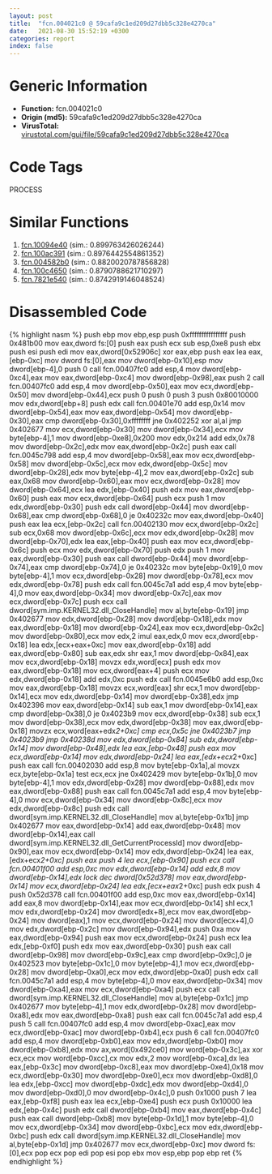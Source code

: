 ```yaml
---
layout: post
title:  "fcn.004021c0 @ 59cafa9c1ed209d27dbb5c328e4270ca"
date:   2021-08-30 15:52:19 +0300
categories: report
index: false
---
```


# Generic Information
- **Function:** fcn.004021c0
- **Origin (md5):** 59cafa9c1ed209d27dbb5c328e4270ca
- **VirusTotal:** [virustotal.com/gui/file/59cafa9c1ed209d27dbb5c328e4270ca][virustotal_ref]

# Code Tags
<span class="tag" id="PROCESS">PROCESS</span>


# Similar Functions

1. [fcn.10094e40][similar_1_ref] (sim.: 0.899763426026244)
2. [fcn.100ac391][similar_2_ref] (sim.: 0.8976442554861352)
3. [fcn.004582b0][similar_3_ref] (sim.: 0.8820020787856828)
4. [fcn.100c4650][similar_4_ref] (sim.: 0.8790788621710297)
5. [fcn.7821e540][similar_5_ref] (sim.: 0.8742919146048524)


# Disassembled Code

{% highlight nasm %}
push ebp
mov ebp,esp
push 0xffffffffffffffff
push 0x481b00
mov eax,dword fs:[0]
push eax
push ecx
sub esp,0xe8
push ebx
push esi
push edi
mov eax,dword[0x52906c]
xor eax,ebp
push eax
lea eax,[ebp-0xc]
mov dword fs:[0],eax
mov dword[ebp-0x10],esp
mov dword[ebp-4],0
push 0
call fcn.00407fc0
add esp,4
mov dword[ebp-0xc4],eax
mov eax,dword[ebp-0xc4]
mov dword[ebp-0x98],eax
push 2
call fcn.00407fc0
add esp,4
mov dword[ebp-0x50],eax
mov ecx,dword[ebp-0x50]
mov dword[ebp-0x44],ecx
push 0
push 0
push 3
push 0x80010000
mov edx,dword[ebp+8]
push edx
call fcn.00401e70
add esp,0x14
mov dword[ebp-0x54],eax
mov eax,dword[ebp-0x54]
mov dword[ebp-0x30],eax
cmp dword[ebp-0x30],0xffffffff
jne 0x402252
xor al,al
jmp 0x402677
mov ecx,dword[ebp-0x30]
mov dword[ebp-0x34],ecx
mov byte[ebp-4],1
mov dword[ebp-0xe8],0x200
mov edx,0x214
add edx,0x78
mov dword[ebp-0x2c],edx
mov eax,dword[ebp-0x2c]
push eax
call fcn.0045c798
add esp,4
mov dword[ebp-0x58],eax
mov ecx,dword[ebp-0x58]
mov dword[ebp-0x5c],ecx
mov edx,dword[ebp-0x5c]
mov dword[ebp-0x28],edx
mov byte[ebp-4],2
mov eax,dword[ebp-0x2c]
sub eax,0x68
mov dword[ebp-0x60],eax
mov ecx,dword[ebp-0x28]
mov dword[ebp-0x64],ecx
lea edx,[ebp-0x40]
push edx
mov eax,dword[ebp-0x60]
push eax
mov ecx,dword[ebp-0x64]
push ecx
push 1
mov edx,dword[ebp-0x30]
push edx
call dword[ebp-0x44]
mov dword[ebp-0x68],eax
cmp dword[ebp-0x68],0
je 0x40232c
mov eax,dword[ebp-0x40]
push eax
lea ecx,[ebp-0x2c]
call fcn.00402130
mov ecx,dword[ebp-0x2c]
sub ecx,0x68
mov dword[ebp-0x6c],ecx
mov edx,dword[ebp-0x28]
mov dword[ebp-0x70],edx
lea eax,[ebp-0x40]
push eax
mov ecx,dword[ebp-0x6c]
push ecx
mov edx,dword[ebp-0x70]
push edx
push 1
mov eax,dword[ebp-0x30]
push eax
call dword[ebp-0x44]
mov dword[ebp-0x74],eax
cmp dword[ebp-0x74],0
je 0x40232c
mov byte[ebp-0x19],0
mov byte[ebp-4],1
mov ecx,dword[ebp-0x28]
mov dword[ebp-0x78],ecx
mov edx,dword[ebp-0x78]
push edx
call fcn.0045c7a1
add esp,4
mov byte[ebp-4],0
mov eax,dword[ebp-0x34]
mov dword[ebp-0x7c],eax
mov ecx,dword[ebp-0x7c]
push ecx
call dword[sym.imp.KERNEL32.dll_CloseHandle]
mov al,byte[ebp-0x19]
jmp 0x402677
mov edx,dword[ebp-0x28]
mov dword[ebp-0x18],edx
mov eax,dword[ebp-0x18]
mov dword[ebp-0x24],eax
mov ecx,dword[ebp-0x2c]
mov dword[ebp-0x80],ecx
mov edx,2
imul eax,edx,0
mov ecx,dword[ebp-0x18]
lea edx,[ecx+eax+0xc]
mov eax,dword[ebp-0x18]
add eax,dword[ebp-0x80]
sub eax,edx
shr eax,1
mov dword[ebp-0x84],eax
mov ecx,dword[ebp-0x18]
movzx edx,word[ecx]
push edx
mov eax,dword[ebp-0x18]
mov ecx,dword[eax+4]
push ecx
mov edx,dword[ebp-0x18]
add edx,0xc
push edx
call fcn.0045e6b0
add esp,0xc
mov eax,dword[ebp-0x18]
movzx ecx,word[eax]
shr ecx,1
mov dword[ebp-0x14],ecx
mov edx,dword[ebp-0x14]
mov dword[ebp-0x38],edx
jmp 0x402396
mov eax,dword[ebp-0x14]
sub eax,1
mov dword[ebp-0x14],eax
cmp dword[ebp-0x38],0
je 0x4023b9
mov ecx,dword[ebp-0x38]
sub ecx,1
mov dword[ebp-0x38],ecx
mov edx,dword[ebp-0x38]
mov eax,dword[ebp-0x18]
movzx ecx,word[eax+edx*2+0xc]
cmp ecx,0x5c
jne 0x4023b7
jmp 0x4023b9
jmp 0x40238d
mov edx,dword[ebp-0x84]
sub edx,dword[ebp-0x14]
mov dword[ebp-0x48],edx
lea eax,[ebp-0x48]
push eax
mov ecx,dword[ebp-0x14]
mov edx,dword[ebp-0x24]
lea eax,[edx+ecx*2+0xc]
push eax
call fcn.00402030
add esp,8
mov byte[ebp-0x1a],al
movzx ecx,byte[ebp-0x1a]
test ecx,ecx
jne 0x402429
mov byte[ebp-0x1b],0
mov byte[ebp-4],1
mov edx,dword[ebp-0x28]
mov dword[ebp-0x88],edx
mov eax,dword[ebp-0x88]
push eax
call fcn.0045c7a1
add esp,4
mov byte[ebp-4],0
mov ecx,dword[ebp-0x34]
mov dword[ebp-0x8c],ecx
mov edx,dword[ebp-0x8c]
push edx
call dword[sym.imp.KERNEL32.dll_CloseHandle]
mov al,byte[ebp-0x1b]
jmp 0x402677
mov eax,dword[ebp-0x14]
add eax,dword[ebp-0x48]
mov dword[ebp-0x14],eax
call dword[sym.imp.KERNEL32.dll_GetCurrentProcessId]
mov dword[ebp-0x90],eax
mov ecx,dword[ebp-0x14]
mov edx,dword[ebp-0x24]
lea eax,[edx+ecx*2+0xc]
push eax
push 4
lea ecx,[ebp-0x90]
push ecx
call fcn.00401f00
add esp,0xc
mov edx,dword[ebp-0x14]
add edx,8
mov dword[ebp-0x14],edx
lock dec dword[0x52d378]
mov eax,dword[ebp-0x14]
mov ecx,dword[ebp-0x24]
lea edx,[ecx+eax*2+0xc]
push edx
push 4
push 0x52d378
call fcn.00401f00
add esp,0xc
mov eax,dword[ebp-0x14]
add eax,8
mov dword[ebp-0x14],eax
mov ecx,dword[ebp-0x14]
shl ecx,1
mov edx,dword[ebp-0x24]
mov dword[edx+8],ecx
mov eax,dword[ebp-0x24]
mov dword[eax],1
mov ecx,dword[ebp-0x24]
mov dword[ecx+4],0
mov edx,dword[ebp-0x2c]
mov dword[ebp-0x94],edx
push 0xa
mov eax,dword[ebp-0x94]
push eax
mov ecx,dword[ebp-0x24]
push ecx
lea edx,[ebp-0xf0]
push edx
mov eax,dword[ebp-0x30]
push eax
call dword[ebp-0x98]
mov dword[ebp-0x9c],eax
cmp dword[ebp-0x9c],0
je 0x402523
mov byte[ebp-0x1c],0
mov byte[ebp-4],1
mov ecx,dword[ebp-0x28]
mov dword[ebp-0xa0],ecx
mov edx,dword[ebp-0xa0]
push edx
call fcn.0045c7a1
add esp,4
mov byte[ebp-4],0
mov eax,dword[ebp-0x34]
mov dword[ebp-0xa4],eax
mov ecx,dword[ebp-0xa4]
push ecx
call dword[sym.imp.KERNEL32.dll_CloseHandle]
mov al,byte[ebp-0x1c]
jmp 0x402677
mov byte[ebp-4],1
mov edx,dword[ebp-0x28]
mov dword[ebp-0xa8],edx
mov eax,dword[ebp-0xa8]
push eax
call fcn.0045c7a1
add esp,4
push 5
call fcn.00407fc0
add esp,4
mov dword[ebp-0xac],eax
mov ecx,dword[ebp-0xac]
mov dword[ebp-0xb4],ecx
push 6
call fcn.00407fc0
add esp,4
mov dword[ebp-0xb0],eax
mov edx,dword[ebp-0xb0]
mov dword[ebp-0xb8],edx
mov ax,word[0x492ce0]
mov word[ebp-0x3c],ax
xor ecx,ecx
mov word[ebp-0xcc],cx
mov edx,2
mov word[ebp-0xca],dx
lea eax,[ebp-0x3c]
mov dword[ebp-0xc8],eax
mov dword[ebp-0xe4],0x18
mov ecx,dword[ebp-0x30]
mov dword[ebp-0xe0],ecx
mov dword[ebp-0xd8],0
lea edx,[ebp-0xcc]
mov dword[ebp-0xdc],edx
mov dword[ebp-0xd4],0
mov dword[ebp-0xd0],0
mov dword[ebp-0x4c],0
push 0x1000
push 7
lea eax,[ebp-0xf8]
push eax
lea ecx,[ebp-0xe4]
push ecx
push 0x10000
lea edx,[ebp-0x4c]
push edx
call dword[ebp-0xb4]
mov eax,dword[ebp-0x4c]
push eax
call dword[ebp-0xb8]
mov byte[ebp-0x1d],1
mov byte[ebp-4],0
mov ecx,dword[ebp-0x34]
mov dword[ebp-0xbc],ecx
mov edx,dword[ebp-0xbc]
push edx
call dword[sym.imp.KERNEL32.dll_CloseHandle]
mov al,byte[ebp-0x1d]
jmp 0x402677
mov ecx,dword[ebp-0xc]
mov dword fs:[0],ecx
pop ecx
pop edi
pop esi
pop ebx
mov esp,ebp
pop ebp
ret
{% endhighlight %}


[similar_1_ref]: /report/fcn.10094e40@a0ac129ff3ea4c0dfa9529c259a9502c
[similar_2_ref]: /report/fcn.100ac391@a0ac129ff3ea4c0dfa9529c259a9502c
[similar_3_ref]: /report/fcn.004582b0@3e981d1767f44f5fe2446a49ffe52f4e
[similar_4_ref]: /report/fcn.100c4650@a0ac129ff3ea4c0dfa9529c259a9502c
[similar_5_ref]: /report/fcn.7821e540@ebea46c6b17785efc2ebcb24ad99656c
[virustotal_ref]: https://www.virustotal.com/gui/file/59cafa9c1ed209d27dbb5c328e4270ca